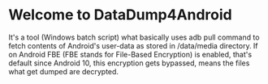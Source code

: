 # Welcome to DataDump4Android

It's a tool (Windows batch script) what basically uses adb pull command to fetch contents of Android's user-data as stored in /data/media directory. If on Android FBE (FBE stands for File-Based Encryption) is enabled, that's default since Android 10, this encryption gets bypassed, means the files what get dumped are decrypted.
